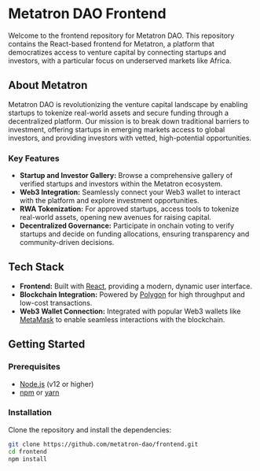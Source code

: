 # Metatron DAO Frontend

Welcome to the frontend repository for Metatron DAO. This repository contains the React-based frontend for Metatron, a platform that democratizes access to venture capital by connecting startups and investors, with a particular focus on underserved markets like Africa.

## About Metatron

Metatron DAO is revolutionizing the venture capital landscape by enabling startups to tokenize real-world assets and secure funding through a decentralized platform. Our mission is to break down traditional barriers to investment, offering startups in emerging markets access to global investors, and providing investors with vetted, high-potential opportunities.

### Key Features

- **Startup and Investor Gallery:** Browse a comprehensive gallery of verified startups and investors within the Metatron ecosystem.
- **Web3 Integration:** Seamlessly connect your Web3 wallet to interact with the platform and explore investment opportunities.
- **RWA Tokenization:** For approved startups, access tools to tokenize real-world assets, opening new avenues for raising capital.
- **Decentralized Governance:** Participate in onchain voting to verify startups and decide on funding allocations, ensuring transparency and community-driven decisions.

## Tech Stack

- **Frontend:** Built with [React](https://reactjs.org/), providing a modern, dynamic user interface.
- **Blockchain Integration:** Powered by [Polygon](https://polygon.technology/) for high throughput and low-cost transactions.
- **Web3 Wallet Connection:** Integrated with popular Web3 wallets like [MetaMask](https://metamask.io/) to enable seamless interactions with the blockchain.

## Getting Started

### Prerequisites

- [Node.js](https://nodejs.org/) (v12 or higher)
- [npm](https://www.npmjs.com/) or [yarn](https://yarnpkg.com/)

### Installation

Clone the repository and install the dependencies:

```bash
git clone https://github.com/metatron-dao/frontend.git
cd frontend
npm install
